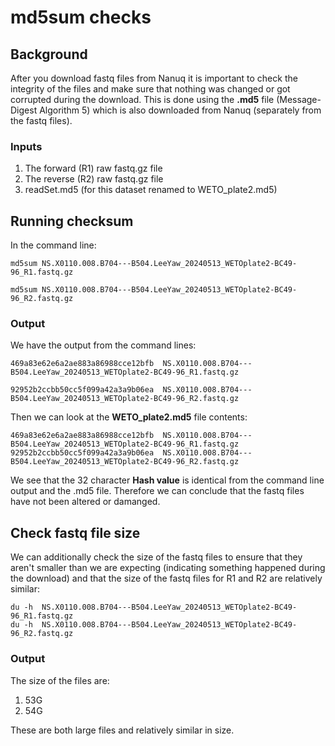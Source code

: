 # md5sum checks

## Background

After you download fastq files from Nanuq it is important to check the integrity of the files and make sure that nothing was changed or got corrupted during the download. This is done using the **.md5** file (Message-Digest Algorithm 5) which is also downloaded from Nanuq (separately from the fastq files). 

### Inputs
1) The forward (R1) raw fastq.gz file
2) The reverse (R2) raw fastq.gz file
3) readSet.md5 (for this dataset renamed to WETO_plate2.md5)

## Running checksum
In the command line:
```
md5sum NS.X0110.008.B704---B504.LeeYaw_20240513_WETOplate2-BC49-96_R1.fastq.gz

md5sum NS.X0110.008.B704---B504.LeeYaw_20240513_WETOplate2-BC49-96_R2.fastq.gz
```

### Output
We have the output from the command lines:
```
469a83e62e6a2ae883a86988cce12bfb  NS.X0110.008.B704---B504.LeeYaw_20240513_WETOplate2-BC49-96_R1.fastq.gz

92952b2ccbb50cc5f099a42a3a9b06ea  NS.X0110.008.B704---B504.LeeYaw_20240513_WETOplate2-BC49-96_R2.fastq.gz
```

Then we can look at the **WETO_plate2.md5** file contents:
```
469a83e62e6a2ae883a86988cce12bfb  NS.X0110.008.B704---B504.LeeYaw_20240513_WETOplate2-BC49-96_R1.fastq.gz
92952b2ccbb50cc5f099a42a3a9b06ea  NS.X0110.008.B704---B504.LeeYaw_20240513_WETOplate2-BC49-96_R2.fastq.gz
```
We see that the 32 character **Hash value** is identical from the command line output and the .md5 file. Therefore we can conclude that the fastq files have not been altered or damanged. 

## Check fastq file size 

We can additionally check the size of the fastq files to ensure that they aren't smaller than we are expecting (indicating something happened during the download) and that the size of the fastq files for R1 and R2 are relatively similar:
```
du -h  NS.X0110.008.B704---B504.LeeYaw_20240513_WETOplate2-BC49-96_R1.fastq.gz
du -h  NS.X0110.008.B704---B504.LeeYaw_20240513_WETOplate2-BC49-96_R2.fastq.gz
```

### Output
The size of the files are:
1) 53G
2) 54G

These are both large files and relatively similar in size. 
